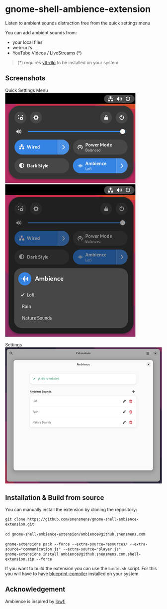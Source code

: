 # gnome-shell-ambience-extension
Listen to ambient sounds distraction free from the quick settings menu

You can add ambient sounds from:

- your local files
- web-url's
- YouTube Videos / LiveStreams (*)

> (*) requires [ytl-dlp](https://github.com/yt-dlp/yt-dlp) to be installed on your system

## Screenshots
Quick Settings Menu
![](resources/screenshots/qsm-closed.png)
![](resources/screenshots/qsm-open.png)

Settings
![](resources/screenshots/settings.png)

## Installation & Build from source
You can manually install the extension by cloning the repository:
```
git clone https://github.com/snensmens/gnome-shell-ambience-extension.git

cd gnome-shell-ambience-extension/ambience@github.snensmens.com

gnome-extensions pack --force --extra-source=resources/ --extra-source="communication.js" --extra-source="player.js"
gnome-extensions install ambience@github.snensmens.com.shell-extension.zip --force
```

If you want to build the extension you can use the `build.sh` script. For this you will have to have [blueprint-compiler](https://jwestman.pages.gitlab.gnome.org/blueprint-compiler/index.html) installed on your system.

## Acknowledgement
Ambience is inspired by [lowfi](https://github.com/talwat/lowfi)
